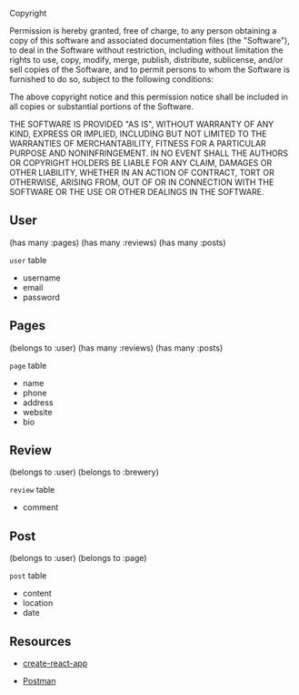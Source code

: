 Copyright <YEAR> <COPYRIGHT HOLDER>

Permission is hereby granted, free of charge, to any person obtaining a copy of this software and associated documentation files (the "Software"), to deal in the Software without restriction, including without limitation the rights to use, copy, modify, merge, publish, distribute, sublicense, and/or sell copies of the Software, and to permit persons to whom the Software is furnished to do so, subject to the following conditions:

The above copyright notice and this permission notice shall be included in all copies or substantial portions of the Software.

THE SOFTWARE IS PROVIDED "AS IS", WITHOUT WARRANTY OF ANY KIND, EXPRESS OR IMPLIED, INCLUDING BUT NOT LIMITED TO THE WARRANTIES OF MERCHANTABILITY, FITNESS FOR A PARTICULAR PURPOSE AND NONINFRINGEMENT. IN NO EVENT SHALL THE AUTHORS OR COPYRIGHT HOLDERS BE LIABLE FOR ANY CLAIM, DAMAGES OR OTHER LIABILITY, WHETHER IN AN ACTION OF CONTRACT, TORT OR OTHERWISE, ARISING FROM, OUT OF OR IN CONNECTION WITH THE SOFTWARE OR THE USE OR OTHER DEALINGS IN THE SOFTWARE.

## User
(has many :pages)
(has many :reviews)
(has many :posts)

`user` table
- username
- email
- password

## Pages
(belongs to :user)
(has many :reviews)
(has many :posts)

`page` table
- name
- phone
- address
- website
- bio

## Review
(belongs to :user)
(belongs to :brewery)

`review` table
- comment

## Post
(belongs to :user)
(belongs to :page)

`post` table
- content
- location
- date

## Resources

- [create-react-app][]

- [Postman][postman download]

[create-react-app]: https://create-react-app.dev/docs/getting-started
[postman download]: https://www.postman.com/downloads/
[network tab]: https://developer.chrome.com/docs/devtools/network/

